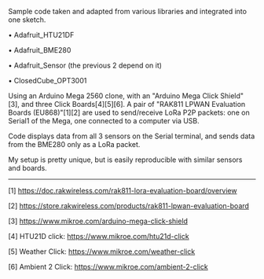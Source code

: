 Sample code taken and adapted from various libraries and integrated into one sketch.

• Adafruit_HTU21DF

• Adafruit_BME280

• Adafruit_Sensor (the previous 2 depend on it)

• ClosedCube_OPT3001

Using an Arduino Mega 2560 clone, with an "Arduino Mega Click Shield" [3], and three Click Boards[4][5][6].
A pair of "RAK811 LPWAN Evaluation Boards (EU868)"[1][2] are used to send/receive LoRa P2P packets: one on Serial1 of the Mega, one connected to a computer via USB.

Code displays data from all 3 sensors on the Serial terminal, and sends data from the BME280 only as a LoRa packet.

My setup is pretty unique, but is easily reproducible with similar sensors and boards.

----

[1] https://doc.rakwireless.com/rak811-lora-evaluation-board/overview

[2] https://store.rakwireless.com/products/rak811-lpwan-evaluation-board

[3] https://www.mikroe.com/arduino-mega-click-shield

[4] HTU21D click: https://www.mikroe.com/htu21d-click

[5] Weather Click: https://www.mikroe.com/weather-click

[6] Ambient 2 Click: https://www.mikroe.com/ambient-2-click
